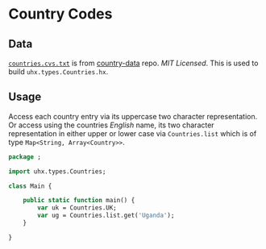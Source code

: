# Country Codes

## Data

[`countries.cvs.txt`](https://github.com/OpenBookPrices/country-data/blob/master/data/countries.csv) is from [country-data](https://github.com/OpenBookPrices/country-data) repo. _MIT Licensed_. This is used to build
`uhx.types.Countries.hx`.

## Usage

Access each country entry via its uppercase two character representation. Or access
using the countries _English_ name, its two character representation in either upper or lower 
case via `Countries.list` which is of type `Map<String, Array<Country>>`.

```haxe
package ;

import uhx.types.Countries;

class Main {

    public static function main() {
        var uk = Countries.UK;
        var ug = Countries.list.get('Uganda');
    }

}